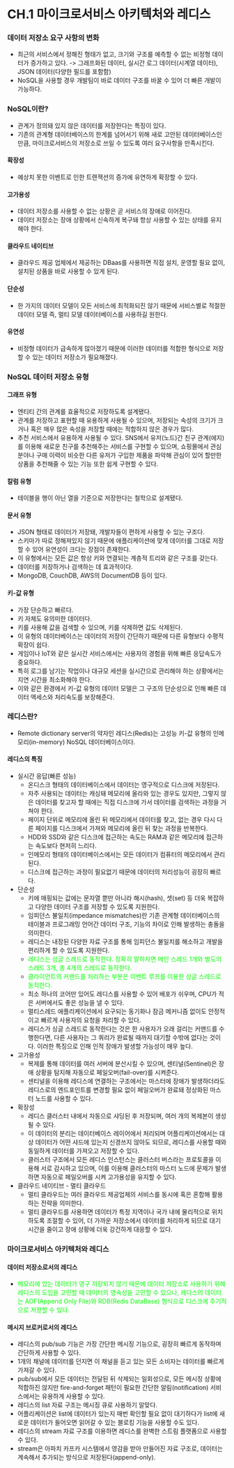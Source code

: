 # CH.1 마이크로서비스 아키텍처와 레디스

### 데이터 저장소 요구 사항의 변화
- 최근의 서비스에서 정해진 형태가 없고, 크기와 구조를 예측할 수 없는 비정형 데이터가 증가하고 있다. -> 그래프화된 데이터, 실시간 로그 데이터(시계열 데이터), JSON 데이터(다양한 필드를 포함함)
- NoSQL을 사용할 경우 개발팀이 바로 데이터 구조를 바꿀 수 있어 더 빠른 개발이 가능하다.

### NoSQL이란?
- 관계가 정의돼 있지 않은 데이터를 저장한다는 특징이 있다.
- 기존의 관계형 데이터베이스의 한계를 넘어서기 위해 새로 고안된 데이터베이스인 만큼, 마이크로서비스의 저장소로 쓰일 수 있도록 여러 요구사항을 만족시킨다.

#### 확장성
- 예상치 못한 이벤트로 인한 트랜잭션의 증가에 유연하게 확장할 수 있다.

#### 고가용성
- 데이터 저장소를 사용할 수 없는 상황은 곧 서비스의 장애로 이어진다.
- 데이터 저장소는 장애 상황에서 신속하게 복구돼 항상 사용할 수 있는 상태를 유지해야 한다.

#### 클라우드 네이티브
- 클라우드 제공 업체에서 제공하는 DBaas를 사용하면 직접 설치, 운영할 필요 없이, 설치된 상품을 바로 사용할 수 있게 된다.

#### 단순성
- 한 가지의 데이터 모델이 모든 서비스에 최적화되진 않기 때문에 서비스별로 적절한 데이터 모델 즉, 멀티 모델 데이터베이스를 사용하길 원한다.

#### 유연성
- 비정형 데이터가 급속하게 많아졌기 때문에 이러한 데이터를 적합한 형식으로 저장할 수 있는 데이터 저장소가 필요해졌다.

### NoSQL 데이터 저장소 유형

#### 그래프 유형
- 엔티티 간의 관계를 효율적으로 저장하도록 설계됐다.
- 관계를 저장하고 표현할 때 유용하게 사용될 수 있으며, 저장되는 속성의 크기가 크거나 혹은 매우 많은 속성을 저장할 때에는 적합하지 않은 경우가 많다.
- 추천 서비스에서 유용하게 사용될 수 있다. SNS에서 유저(노드)간 친구 관계(에지)를 이용해 새로운 친구를 추천해주는 서비스를 구현할 수 있으며, 쇼핑몰에서 관심 분야나 구매 이력이 비슷한 다른 유저가 구입한 제품을 파악해 관심이 있어 할만한 상품을 추천해줄 수 있는 기능 또한 쉽게 구현할 수 있다.

#### 칼럼 유형
- 테이블을 행이 아닌 열을 기준으로 저장한다는 철학으로 설계됐다.

#### 문서 유형
- JSON 형태로 데이터가 저장돼, 개발자들이 편하게 사용할 수 있는 구조다.
- 스키마가 따로 정해져있지 않기 때문에 애플리케이션에 맞게 데이터를 그대로 저장할 수 있어 유연성이 크다는 장점이 존재한다.
- 이 유형에서는 모든 값은 항상 키와 연결되는 계층적 트리와 같은 구조를 갖는다.
- 데이터를 저장하거나 검색하는 데 효과적이다.
- MongoDB, CouchDB, AWS의 DocumentDB 등이 있다.

#### 키-값 유형
- 가장 단순하고 빠르다.
- 키 자체도 유의미한 데이터다.
- 키를 사용해 값을 검색할 수 있으며, 키를 삭제하면 값도 삭제된다.
- 이 유형의 데이터베이스는 데이터의 저장이 간단하기 때문에 다른 유형보다 수평적 확장이 쉽다.
- 게임이나 IoT와 같은 실시간 서비스에서는 사용자의 경험을 위해 빠른 응답속도가 중요하다.
- 특히 로그를 남기는 작업이나 대규모 세션을 실시간으로 관리해야 하는 상황에서는 지연 시간을 최소화해야 한다.
- 이와 같은 환경에서 키-값 유형의 데이터 모델은 그 구조의 단순성으로 인해 빠른 데이터 액세스와 처리속도를 보장해준다.

### 레디스란?
- Remote dictionary server의 약자인 레디스(Redis)는 고성능 키-값 유형의 인메모리(in-memory) NoSQL 데이터베이스이다.

#### 레디스의 특징
- 실시간 응답(빠른 성능)
  - 온디스크 형태의 데이터베이스에서 데이터는 영구적으로 디스크에 저장된다.
  - 자주 사용되는 데이터는 캐싱돼 메모리에 올라와 있는 경우도 있지만, 그렇지 않은 데이터를 찾고자 할 때에는 직접 디스크에 가서 데이터를 검색하는 과정을 거쳐야 한다.
  - 페이지 단위로 메모리에 올린 뒤 메모리에서 데이터를 찾고, 없는 경우 다시 다른 페이지를 디스크에서 가져와 메모리에 올린 뒤 찾는 과정을 반복한다.
  - HDD와 SSD와 같은 디스크에 접근하는 속도는 RAM과 같은 메모리에 접근하는 속도보다 현저히 느리다.
  - 인메모리 형태의 데이터베이스에서는 모든 데이터가 컴퓨터의 메모리에서 관리된다.
  - 디스크에 접근하는 과정이 필요없기 때문에 데이터의 처리성능이 굉장히 빠르다.
- 단순성
  - 키에 매핑되는 값에는 문자열 뿐만 아니라 해시(hash), 셋(set) 등 더욱 복잡하고 다양한 데이터 구조를 저장할 수 있도록 지원한다.
  - 임피던스 불일치(impedance mismatches)란 기존 관계형 데이터베이스의 테이블과 프로그래밍 언어간 데이터 구조, 기능의 차이로 인해 발생하는 충돌을 의미한다.
  - 레디스는 내장된 다양한 자료 구조를 통해 임피던스 불일치를 해소하고 개발을 편리하게 할 수 있도록 지원한다.
  - <span style="color:#00ff00">레디스는 싱글 스레드로 동작한다. 정확히 말하자면 메인 스레드 1개와 별도의 스레드 3개, 총 4개의 스레드로 동작한다.</span>
  - <span style="color:#00ff00">클라이언트의 커맨드를 처리하는 부분은 이벤트 루프를 이용한 싱글 스레드로 동작한다.</span>
  - 최소 하나의 코어만 있어도 레디스를 사용할 수 있어 배포가 쉬우며, CPU가 적은 서버에서도 좋은 성능을 낼 수 있다.
  - 멀티스레드 애플리케이션에서 요구되는 동기화나 잠금 메커니즘 없이도 안정적이고 빠르게 사용자의 요청을 처리할 수 있다.
  - 레디스가 싱글 스레드로 동작한다는 것은 한 사용자가 오래 걸리는 커맨드를 수행한다면, 다른 사용자는 그 쿼리가 완료될 때까지 대기할 수밖에 없다는 것이다. 이러한 특징으로 인해 인적 장애가 발생할 가능성이 매우 높다. 
- 고가용성
  - 복제를 통해 데이터를 여러 서버에 분산시킬 수 있으며, 센티널(Sentinel)은 장애 상황을 탐지해 자동으로 페일오버(fail-over)를 시켜준다.
  - 센티널을 이용해 레디스에 연결하는 구조에서는 마스터에 장애가 발생하더라도 레디스로의 엔드포인트를 변경할 필요 없이 페일오버가 완료돼 정상화된 마스터 노드를 사용할 수 있다.
- 확장성
  - 레디스 클러스터 내에서 자동으로 샤딩된 후 저장되며, 여러 개의 복제본이 생성될 수 있다.
  - 이 데이터의 분리는 데이터베이스 레이어에서 처리되며 어플리케이션에서는 대상 데이터가 어떤 샤드에 있는지 신경쓰지 않아도 되므로, 레디스를 사용할 때와 동일하게 데이터를 가져오고 저장할 수 있다.
  - 클러스터 구조에서 모든 레디스 인스턴스는 클러스터 버스라는 프로토콜을 이용해 서로 감시하고 있으며, 이를 이용해 클러스터의 마스터 노드에 문제가 발생하면 자동으로 페일오버를 시켜 고가용성을 유지할 수 있다.
- 클라우드 네이티브 - 멀티 클라우드
  - 멀티 클라우드는 여러 클라우드 제공업체의 서비스를 동시에 혹은 혼합해 활용하는 전략을 의미한다.
  - 멀티 클라우드를 사용하면 데이터가 특정 지역이나 국가 내에 물리적으로 위치하도록 조절할 수 있어, 더 가까운 저장소에서 데이터를 처리하게 되므로 대기 시간을 줄이고 장애 상황에 더욱 강건하게 대응할 수 있다.

### 마이크로서비스 아키텍처와 레디스

#### 데이터 저장소로서의 레디스
- <span style="color:#00ff00">메모리에 있는 데이터가 영구 저장되지 않기 때문에 데이터 저장소로 사용하기 위해 레디스의 도입을 고민할 때 데이터의 영속성을 고민할 수 있으나, 레디스의 데이터는 AOF(Append Only File)와 RDB(Redis DataBase) 형식으로 디스크에 주기적으로 저장할 수 있다.</span>

#### 메시지 브로커로서의 레디스
- 레디스의 pub/sub 기능은 가장 간단한 메시징 기능으로, 굉장히 빠르게 동작하며 간단하게 사용할 수 있다.
- 1개의 채널에 데이터를 던지면 이 채널을 듣고 있는 모든 소비자는 데이터를 빠르게 가져갈 수 있다.
- pub/sub에서 모든 데이터는 전달된 뒤 삭제되는 일회성으로, 모든 메시징 상황에 적합하진 않지만 fire-and-forget 패턴이 필요한 간단한 알림(notification) 서비스에서는 유용하게 사용할 수 있다.
- 레디스의 list 자료 구조는 메시징 큐로 사용하기 알맞다.
- 어플리케이션은 list에 데이터가 있는지 매번 확인할 필요 없이 대기하다가 list에 새로운 데이터가 들어오면 읽어갈 수 있는 블로킹 기능을 사용할 수도 있다.
- 레디스의 stream 자료 구조를 이용하면 레디스를 완벽한 스트림 플랫폼으로 사용할 수 있다.
- stream은 아파치 카프카 시스템에서 영감을 받아 만들어진 자료 구조로, 데이터는 계속해서 추가되는 방식으로 저장된다(append-only).